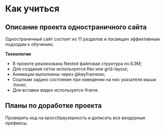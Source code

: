 # Как учиться


## Описание проекта одностраничного сайта
Одностраничный сайт состоит из 11 разделов и посвящен эффективным подходам к обучению.

**Технологии**
* В проекте реализована Nested файловая структура по БЭМ;
* Для создания сеток используется flex или grid-layout;
* Анимации выполнены через @keyframesю;
* Ссылкам задано состояние при наведении на них указателя мыши :hover;
* Для вставки видео используется iframe.

## Планы по доработке проекта
Проверить код на кроссбраузерность и дописать все вендорные префиксы.
